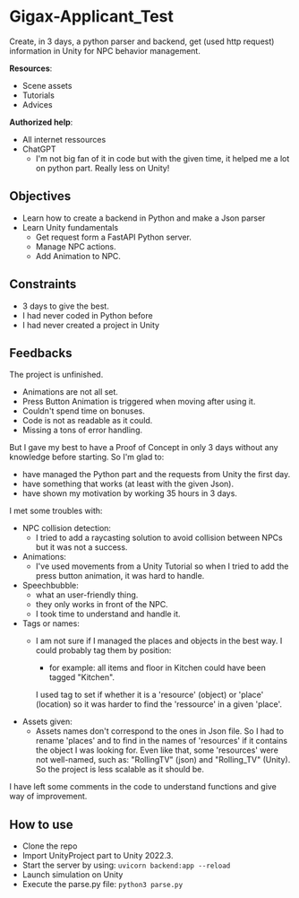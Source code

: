 # Gigax-Applicant_Test
Create, in 3 days, a python parser and backend, get (used http request) information in Unity for NPC behavior management.

**Resources**:
- Scene assets
- Tutorials
- Advices

**Authorized help**:
- All internet ressources
- ChatGPT
    - I'm not big fan of it in code but with the given time, it helped me a lot on python part. Really less on Unity!

Objectives
--
- Learn how to create a backend in Python and make a Json parser
- Learn Unity fundamentals
    - Get request form a FastAPI Python server.
    - Manage NPC actions.
    - Add Animation to NPC.

Constraints
--
- 3 days to give the best.
- I had never coded in Python before
- I had never created a project in Unity

Feedbacks
--
The project is unfinished.
- Animations are not all set.
- Press Button Animation is triggered when moving after using it.
- Couldn't spend time on bonuses.
- Code is not as readable as it could.
- Missing a tons of error handling.

But I gave my best to have a Proof of Concept in only 3 days without any knowledge before starting. So I'm glad to:
- have managed the Python part and the requests from Unity the first day.
- have something that works (at least with the given Json).
- have shown my motivation by working 35 hours in 3 days.

I met some troubles with:
- NPC collision detection:
    - I tried to add a raycasting solution to avoid collision between NPCs but it was not a success.
- Animations:
    - I've used movements from a Unity Tutorial so when I tried to add the press button animation, it was hard to handle.
- Speechbubble:
    - what an user-friendly thing.
    - they only works in front of the NPC.
    - I took time to understand and handle it.
- Tags or names:
    - I am not sure if I managed the places and objects in the best way. I could probably tag them by position:
        - for example: all items and floor in Kitchen could have been tagged "Kitchen".
        
        I used tag to set if whether it is a 'resource' (object) or 'place' (location) so it was harder to find the 'ressource' in a given 'place'.
- Assets given:
    - Assets names don't correspond to the ones in Json file. So I had to rename 'places' and to find in the names of 'resources' if it contains the object I was looking for. Even like that, some 'resources' were not well-named, such as: "RollingTV" (json) and "Rolling_TV" (Unity). So the project is less scalable as it should be.

I have left some comments in the code to understand functions and give way of improvement.

How to use
--
- Clone the repo
- Import UnityProject part to Unity 2022.3.
- Start the server by using: `uvicorn backend:app --reload`
- Launch simulation on Unity
- Execute the parse.py file: `python3 parse.py`


